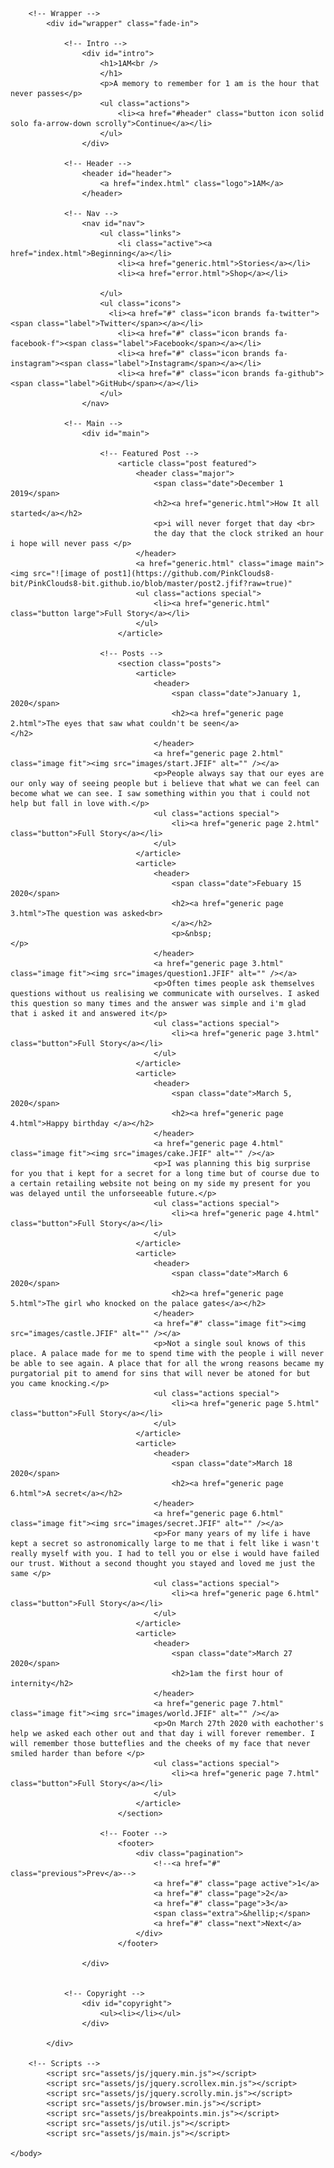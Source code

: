 <!DOCTYPE HTML>
<!--
	Massively by HTML5 UP
	html5up.net | @ajlkn
	Free for personal and commercial use under the CCA 3.0 license (html5up.net/license)
-->
<html>
	<head>
		<title>1AM</title>
		<meta charset="utf-8" />
		<meta name="viewport" content="width=device-width, initial-scale=1, user-scalable=no" />
		<link rel="stylesheet" href="assets/css/main.css" />
		<noscript><link rel="stylesheet" href="assets/css/noscript.css" /></noscript>
	</head>
	<body class="is-preload">

		<!-- Wrapper -->
			<div id="wrapper" class="fade-in">

				<!-- Intro -->
					<div id="intro">
						<h1>1AM<br />
						</h1>
						<p>A memory to remember for 1 am is the hour that never passes</p>
						<ul class="actions">
							<li><a href="#header" class="button icon solid solo fa-arrow-down scrolly">Continue</a></li>
						</ul>
					</div>

				<!-- Header -->
					<header id="header">
						<a href="index.html" class="logo">1AM</a>
					</header>

				<!-- Nav -->
					<nav id="nav">
						<ul class="links">
							<li class="active"><a href="index.html">Beginning</a></li>
							<li><a href="generic.html">Stories</a></li>
							<li><a href="error.html">Shop</a></li>
							
						</ul>
						<ul class="icons">
						  <li><a href="#" class="icon brands fa-twitter"><span class="label">Twitter</span></a></li>
							<li><a href="#" class="icon brands fa-facebook-f"><span class="label">Facebook</span></a></li>
							<li><a href="#" class="icon brands fa-instagram"><span class="label">Instagram</span></a></li>
							<li><a href="#" class="icon brands fa-github"><span class="label">GitHub</span></a></li>
						</ul>
					</nav>

				<!-- Main -->
					<div id="main">

						<!-- Featured Post -->
							<article class="post featured">
								<header class="major">
									<span class="date">December 1 2019</span>
									<h2><a href="generic.html">How It all started</a></h2>
									<p>i will never forget that day <br>
									the day that the clock striked an hour i hope will never pass </p>
								</header>
								<a href="generic.html" class="image main"><img src="![image of post1](https://github.com/PinkClouds8-bit/PinkClouds8-bit.github.io/blob/master/post2.jfif?raw=true)"
								<ul class="actions special">
									<li><a href="generic.html" class="button large">Full Story</a></li>
								</ul>
							</article>

						<!-- Posts -->
							<section class="posts">
								<article>
									<header>
										<span class="date">January 1, 2020</span>
										<h2><a href="generic page 2.html">The eyes that saw what couldn't be seen</a>									</h2>
									</header>
									<a href="generic page 2.html" class="image fit"><img src="images/start.JFIF" alt="" /></a>
									<p>People always say that our eyes are our only way of seeing people but i believe that what we can feel can become what we can see. I saw something within you that i could not help but fall in love with.</p>
									<ul class="actions special">
										<li><a href="generic page 2.html" class="button">Full Story</a></li>
									</ul>
								</article>
								<article>
									<header>
										<span class="date">Febuary 15 2020</span>
										<h2><a href="generic page 3.html">The question was asked<br>
										</a></h2>
										<p>&nbsp;									</p>
									</header>
									<a href="generic page 3.html" class="image fit"><img src="images/question1.JFIF" alt="" /></a>
									<p>Often times people ask themselves questions without us realising we communicate with ourselves. I asked this question so many times and the answer was simple and i'm glad that i asked it and answered it</p>
									<ul class="actions special">
										<li><a href="generic page 3.html" class="button">Full Story</a></li>
									</ul>
								</article>
								<article>
									<header>
										<span class="date">March 5, 2020</span>
										<h2><a href="generic page 4.html">Happy birthday </a></h2>
									</header>
									<a href="generic page 4.html" class="image fit"><img src="images/cake.JFIF" alt="" /></a>
									<p>I was planning this big surprise for you that i kept for a secret for a long time but of course due to a certain retailing website not being on my side my present for you was delayed until the unforseeable future.</p>
									<ul class="actions special">
										<li><a href="generic page 4.html" class="button">Full Story</a></li>
									</ul>
								</article>
								<article>
									<header>
										<span class="date">March 6 2020</span>
										<h2><a href="generic page 5.html">The girl who knocked on the palace gates</a></h2>
									</header>
									<a href="#" class="image fit"><img src="images/castle.JFIF" alt="" /></a>
									<p>Not a single soul knows of this place. A palace made for me to spend time with the people i will never be able to see again. A place that for all the wrong reasons became my purgatorial pit to amend for sins that will never be atoned for but you came knocking.</p>
									<ul class="actions special">
										<li><a href="generic page 5.html" class="button">Full Story</a></li>
									</ul>
								</article>
								<article>
									<header>
										<span class="date">March 18 2020</span>
										<h2><a href="generic page 6.html">A secret</a></h2>
									</header>
									<a href="generic page 6.html" class="image fit"><img src="images/secret.JFIF" alt="" /></a>
									<p>For many years of my life i have kept a secret so astronomically large to me that i felt like i wasn't really myself with you. I had to tell you or else i would have failed our trust. Without a second thought you stayed and loved me just the same </p>
									<ul class="actions special">
										<li><a href="generic page 6.html" class="button">Full Story</a></li>
									</ul>
								</article>
								<article>
									<header>
										<span class="date">March 27 2020</span>
										<h2>1am the first hour of internity</h2>
									</header>
									<a href="generic page 7.html" class="image fit"><img src="images/world.JFIF" alt="" /></a>
									<p>On March 27th 2020 with eachother's help we asked each other out and that day i will forever remember. I will remember those butteflies and the cheeks of my face that never smiled harder than before </p>
									<ul class="actions special">
										<li><a href="generic page 7.html" class="button">Full Story</a></li>
									</ul>
								</article>
							</section>

						<!-- Footer -->
							<footer>
								<div class="pagination">
									<!--<a href="#" class="previous">Prev</a>-->
									<a href="#" class="page active">1</a>
									<a href="#" class="page">2</a>
									<a href="#" class="page">3</a>
									<span class="extra">&hellip;</span>
									<a href="#" class="next">Next</a>
								</div>
							</footer>

					</div>


				<!-- Copyright -->
					<div id="copyright">
						<ul><li></li></ul>
					</div>

			</div>

		<!-- Scripts -->
			<script src="assets/js/jquery.min.js"></script>
			<script src="assets/js/jquery.scrollex.min.js"></script>
			<script src="assets/js/jquery.scrolly.min.js"></script>
			<script src="assets/js/browser.min.js"></script>
			<script src="assets/js/breakpoints.min.js"></script>
			<script src="assets/js/util.js"></script>
			<script src="assets/js/main.js"></script>

	</body>
</html>
